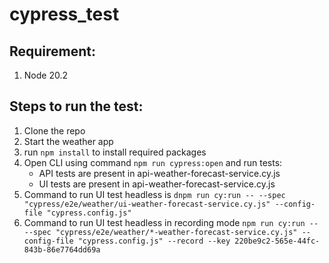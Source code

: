 # cypress_test

## Requirement:

1. Node 20.2

## Steps to run the test:

1. Clone the repo
1. Start the weather app
1. run `npm install` to install required packages
1. Open CLI using command `npm run cypress:open` and run tests:
   - API tests are present in api-weather-forecast-service.cy.js
   - UI tests are present in api-weather-forecast-service.cy.js
1. Command to run UI test headless is `dnpm run cy:run -- --spec "cypress/e2e/weather/ui-weather-forecast-service.cy.js" --config-file "cypress.config.js"`
1. Command to run UI test headless in recording mode `npm run cy:run -- --spec "cypress/e2e/weather/*-weather-forecast-service.cy.js" --config-file "cypress.config.js" --record --key 220be9c2-565e-44fc-843b-86e7764dd69a`
